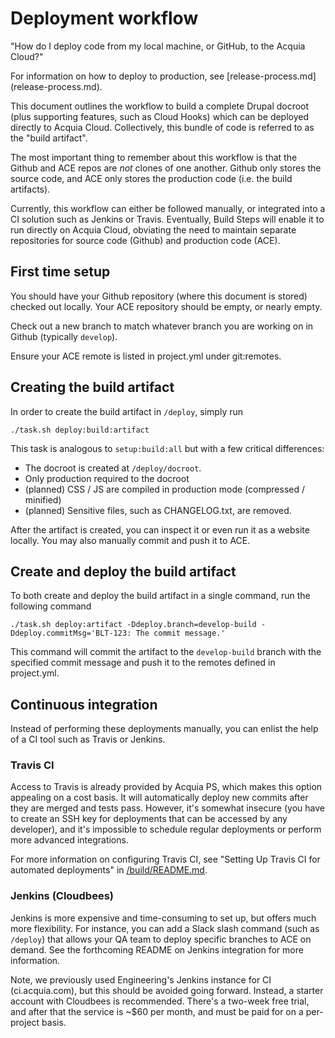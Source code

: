 # Deployment workflow

"How do I deploy code from my local machine, or GitHub, to the Acquia Cloud?"

For information on how to deploy to production, see [release-process.md]
(release-process.md).

This document outlines the workflow to build a complete Drupal docroot (plus 
supporting features, such as Cloud Hooks) which can be deployed directly to 
Acquia Cloud. Collectively, this bundle of code is referred to as the "build 
artifact".

The most important thing to remember about this workflow is that the Github and 
ACE repos are _not_ clones of one another. Github only stores the source code, 
and ACE only stores the production code (i.e. the build artifacts).

Currently, this workflow can either be followed manually, or integrated into a 
CI solution such as Jenkins or Travis. Eventually, Build Steps will enable it to
run directly on Acquia Cloud, obviating the need to maintain separate 
repositories for source code (Github) and production code (ACE).

## First time setup

You should have your Github repository (where this document is stored) checked 
out locally. Your ACE repository should be empty, or nearly empty.

Check out a new branch to match whatever branch you are working on in Github 
(typically `develop`).

Ensure your ACE remote is listed in project.yml under git:remotes.

## Creating the build artifact

In order to create the build artifact in `/deploy`, simply run
```
./task.sh deploy:build:artifact
```

This task is analogous to `setup:build:all` but with a few critical differences:
* The docroot is created at `/deploy/docroot`.
* Only production required to the docroot 
* (planned) CSS / JS are compiled in production mode (compressed / minified)
* (planned) Sensitive files, such as CHANGELOG.txt, are removed.

After the artifact is created, you can inspect it or even run it as a website
locally. You may also manually commit and push it to ACE.

## Create and deploy the build artifact
  
To both create and deploy the build artifact in a single command, run the
following command
 
````
./task.sh deploy:artifact -Ddeploy.branch=develop-build -Ddeploy.commitMsg='BLT-123: The commit message.'
````

This command will commit the artifact to the `develop-build` branch with the
specified commit message and push it to the remotes defined in project.yml.

## Continuous integration

Instead of performing these deployments manually, you can enlist the help of a 
CI tool such as Travis or Jenkins.

### Travis CI

Access to Travis is already provided by Acquia PS, which makes this option 
appealing on a cost basis. It will automatically deploy new commits after they 
are merged and tests pass. However, it's somewhat insecure (you have to create 
an SSH key for deployments that can be accessed by any developer), and it's 
impossible to schedule regular deployments or perform more advanced 
integrations.

For more information on configuring Travis CI, see "Setting Up Travis CI for
automated deployments" in [/build/README.md](/build/README.md).

### Jenkins (Cloudbees)

Jenkins is more expensive and time-consuming to set up, but offers much more 
flexibility. For instance, you can add a Slack slash command (such as `/deploy`)
that allows your QA team to deploy specific branches to ACE on demand. See the 
forthcoming README on Jenkins integration for more information.

Note, we previously used Engineering's Jenkins instance for CI (ci.acquia.com), 
but this should be avoided going forward. Instead, a starter account with 
Cloudbees is recommended. There's a two-week free trial, and after that the 
service is ~$60 per month, and must be paid for on a per-project basis.
